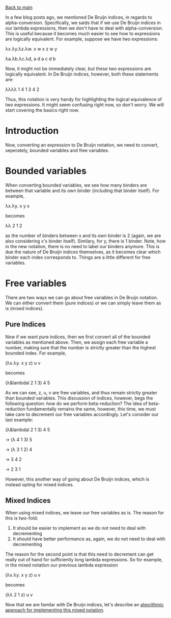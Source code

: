 [Back to main](https://jd-anabi.github.io/functional-programming/)

In a few blog posts ago, we mentioned De Bruijn indices, in regards to 
alpha-conversion. Specifically, we saids that if we use De Bruijn indices 
in our lambda expressions, then we don't have to deal with alpha-conversion. 
This is useful because it becomes much easier to see how to expressions 
are logically equivalent. For example, suppose we have two expressions: 

&lambda;x.&lambda;y.&lambda;z.&lambda;w. x w x z w y

&lambda;a.&lambda;b.&lambda;c.&lambda;d, a d a c d b

Now, it might not be immediately clear, but these two expressions are logically 
equivalent. In De Bruijn indices, however, both these statements are:

&lambda;&lambda;&lambda;&lambda; 1 4 1 3 4 2

Thus, this notation is very handy for highlighting the logical equivalence of two expressions. 
It might seem confusing right now, so don't worry. We will start covering the basics right now.

# Introduction
Now, converting an expression to De Bruijn notation, we need to convert, seperately, bounded variables and free variables.

# Bounded variables
When converting bounded variables, we see how many binders are between that variable and its own binder (including that binder itself). 
For example, 

&lambda;x.&lambda;y. x y x

becomes

&lambda;&lambda; 2 1 2

as the number of binders between x and its own binder is 2 (again, we are also considering x's binder itself). Similary, for y, 
there is 1 binder. 
Note, how in the new notation, there is no need to label our binders anymore. This is due the nature of De Bruijn indices themselves, 
as it becomes clear which binder each index corresponds to. Things are a little different for free variables.

# Free variables
There are two ways we can go about free variables in De Bruijn notation. We can either convert them (pure indices) or 
we can simply leave them as is (mixed indices).

## Pure Indices
Now if we want pure indices, then we first convert all of the bounded variables as mentioned above. Then, we assign each free variable 
a number, making sure that the number is strictly greater than the highest bounded index. For example, 

(&lambda;x.&lambda;y. x y z) u v

becomes 

(&lambda;&lambdal 2 1 3) 4 5

As we can see, z, u, v are free variables, and thus remain strictly greater than bounded variables. 
This discussion of indices, however, begs the following question: how do we perform beta-reduction? 
The idea of beta-reduction fundamentally remains the same, however, this time, we must take care to decrement 
our free variables accordingly. Let's consider our last example:

(&lambda;&lambdal 2 1 3) 4 5

&rarr; (&lambda; 4 1 3) 5

&rarr; (&lambda; 3 1 2) 4

&rarr; 3 4 2

&rarr; 2 3 1

However, this another way of going about De Bruijn indices, which is instead opting for mixed indices. 

## Mixed Indices
When using mixed indices, we leave our free variables as is. The reason for this is two-fold:

1. It should be easier to implement as we do not need to deal with decrementing
2. It should have better performance as, again, we do not need to deal with decrementing 

The reason for the second point is that this need to decrement can get really out of hand for sufficiently long lambda expressions. 
So for example, in the mixed notation our previous lambda expression 

(&lambda;x.&lambda;y. x y z) u v

becomes

(&lambda;&lambda; 2 1 z) u v

Now that we are familar with De Bruijn indices, let's describe an [algorithmic approach for implementing this mixed notation](https://jd-anabi.github.io/functional-programming/algorithmic-de-bruijn).
